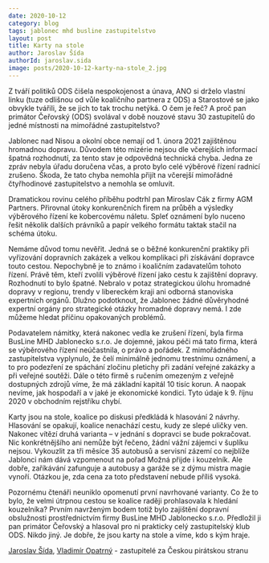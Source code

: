 ```yaml
---
date: 2020-10-12
category: blog
tags: jablonec mhd busline zastupitelstvo
layout: post
title: Karty na stole
author: Jaroslav Šída
authorId: jaroslav.sida
image: posts/2020-10-12-karty-na-stole_2.jpg
---
```

Z tváří politiků ODS čišela nespokojenost a únava, ANO si drželo vlastní linku (tuze odlišnou od vůle koaličního partnera z ODS) a Starostové se jako obvykle tvářili, že se jich to tak trochu netýká. O čem je řeč? A proč pan primátor Čeřovský (ODS) svolával v době nouzové stavu 30 zastupitelů do jedné místnosti na mimořádné zastupitelstvo?

Jablonec nad Nisou a okolní obce nemají od 1. února 2021 zajištěnou hromadnou dopravu. Důvodem této mizérie nejsou dle včerejších informací špatná rozhodnutí, za tento stav je odpovědná technická chyba. Jedna ze zpráv nebyla úřadu doručena včas, a proto bylo celé výběrové řízení radnicí zrušeno. Škoda, že tato chyba nemohla přijít na včerejší mimořádné čtyřhodinové zastupitelstvo a nemohla se omluvit.

Dramatickou rovinu celého příběhu podtrhl pan Miroslav Cák z firmy AGM Partners. Přirovnal útoky konkurenčních firem na průběh a výsledky výběrového řízení ke kobercovému náletu. Spleť oznámení bylo nuceno řešit několik dalších právníků a papír velkého formátu taktak stačil na schéma útoku. 

Nemáme důvod tomu nevěřit. Jedná se o běžné konkurenční praktiky při vyřizování dopravních zakázek a velkou komplikaci při získávání dopravce touto cestou. Nepochybně je to známo i koaličním zadavatelům tohoto řízení. Právě těm, kteří zvolili výběrové řízení jako cestu k zajištění dopravy. Rozhodnutí to bylo špatné. Nebralo v potaz strategickou úlohu hromadné dopravy v regionu, trendy v libereckém kraji ani odborná stanoviska expertních orgánů. Dlužno podotknout, že Jablonec žádné důvěryhodné expertní orgány pro strategické otázky hromadné dopravy nemá. I zde můžeme hledat příčinu opakovaných problémů.

Podavatelem námitky, která nakonec vedla ke zrušení řízení, byla firma BusLine MHD Jablonecko s.r.o. Je dojemné, jakou péči má tato firma, která se výběrového řízení neúčastnila, o právo a pořádek. Z mimořádného zastupitelstva vyplynulo, že čelí minimálně jednomu trestnímu oznámení, a to pro podezření ze spáchání zločinu pletichy při zadání veřejné zakázky a při veřejné soutěži. Dále o této firmě s ručením omezeným z veřejně dostupných zdrojů víme, že má základní kapitál 10 tisíc korun. A naopak nevíme, jak hospodaří a v jaké je ekonomické kondici. Tyto údaje k 9. říjnu 2020 v obchodním rejstříku chybí.

Karty jsou na stole, koalice po diskusi předkládá k hlasování 2 návrhy. Hlasování se opakují, koalice nenachází cestu, kudy ze slepé uličky ven. Nakonec vítězí druhá varianta – v jednání s dopravci se bude pokračovat. Nic konkrétnějšího ani nemůže být řečeno, žádní vážní zájemci v šuplíku nejsou. Vykouzlit za tři měsíce 35 autobusů a servisní zázemí co nejblíže Jablonci nám dává vzpomenout na pořad Možná přijde i kouzelník. Ale dobře, zaříkávání zafunguje a autobusy a garáže se z dýmu mistra magie vynoří. Otázkou je, zda cena za toto představení nebude příliš vysoká.

Pozornému čtenáři neuniklo opomenutí první navrhované varianty. Co že to bylo, že velmi útrpnou cestou se koalice raději prohlasovala k hledání kouzelníka? Prvním navrženým bodem totiž bylo zajištění dopravní obslužnosti prostřednictvím firmy BusLine MHD Jablonecko s.r.o. Předložil ji pan primátor Čeřovský a hlasoval pro ni prakticky celý zastupitelský klub ODS. Nikdo jiný. Je dobře, že jsou karty na stole a víme, kdo s kým hraje.

[Jaroslav Šída](/lide/jaroslav-sida), [Vladimír Opatrný](/lide/vladimir-opatrny) - zastupitelé za Českou pirátskou stranu
